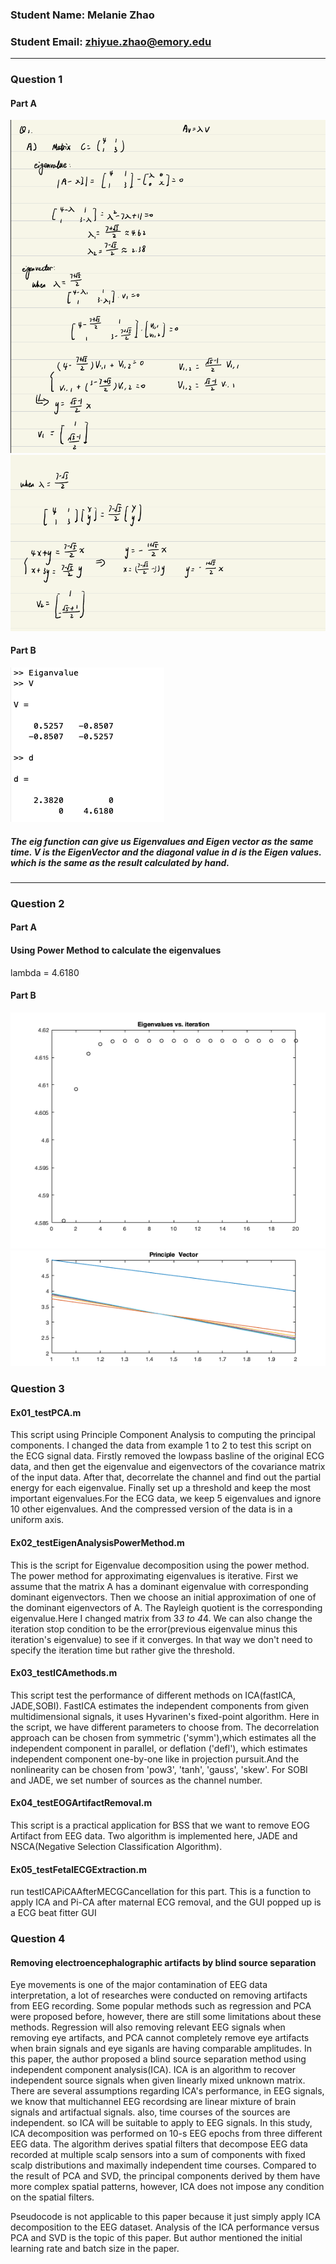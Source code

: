 ### Student Name: Melanie Zhao
### Student Email: zhiyue.zhao@emory.edu
***
### Question 1
#### Part A
![Q1a](https://github.com/melanielele/BSSLecture/blob/main/Q1a.png)
![Q1B](https://github.com/melanielele/BSSLecture/blob/main/Q1b.png)
#### Part B
![matlab_result](https://github.com/melanielele/BSSLecture/blob/main/Matlab_eig.png)
##### The eig function can give us Eigenvalues and Eigen vector as the same time. V is the EigenVector and the diagonal value in d is the Eigen values. which is the same as the result calculated by hand. 
***
### Question 2
#### Part A
#### Using Power Method to calculate the eigenvalues
lambda = 4.6180
#### Part B
![Q2a](https://github.com/melanielele/BSSLecture/blob/main/eigenvalue.png)
![Q2b](https://github.com/melanielele/BSSLecture/blob/main/Principal%20Vector.png)
###  Question 3
#### Ex01_testPCA.m
This script using Principle Component Analysis to computing the principal components. I changed the data from example 1 to 2 to test this script on the ECG signal data. Firstly removed the lowpass basline of the original ECG data, and then get the eigenvalue and eigenvectors of the covariance matrix of the input data. After that, decorrelate the channel and find out the partial energy for each eigenvalue. Finally set up a threshold and keep the most important eigenvalues.For the ECG data, we keep 5 eigenvalues and ignore 10 other eigenvalues. And the compressed version of the data is in a uniform axis.

#### Ex02_testEigenAnalysisPowerMethod.m
This is the script for Eigenvalue decomposition using the power method. The power method for approximating eigenvalues is iterative. First we assume that the matrix A has a dominant eigenvalue with corresponding dominant eigenvectors. Then we choose an initial approximation of one of the
dominant eigenvectors of A. The Rayleigh quotient is the corresponding eigenvalue.Here I changed matrix from 3*3 to 4*4. We can also change the iteration stop condition to be the error(previous eigenvalue minus this iteration's eigenvalue) to see if it converges. In that way we don't need to specify the iteration time but rather give the threshold. 
  
#### Ex03_testICAmethods.m
This script test the performance of different methods on ICA(fastICA, JADE,SOBI). FastICA estimates the independent components from given
multidimensional signals, it uses Hyvarinen's fixed-point algorithm. Here in the script, we have different parameters to choose from. The decorrelation approach can be chosen from 
symmetric ('symm'),which estimates all the independent component in parallel, or deflation ('defl'), which estimates independent component one-by-one like in projection pursuit.And the nonlinearity can be chosen from 'pow3', 'tanh', 'gauss', 'skew'. For SOBI and JADE, we set number of sources as the channel number. 

#### Ex04_testEOGArtifactRemoval.m
This script is a practical application for BSS that we want to remove EOG Artifact from EEG data. Two algorithm is implemented here, JADE and NSCA(Negative Selection Classification Algorithm). 


#### Ex05_testFetalECGExtraction.m
run testICAPiCAAfterMECGCancellation for this part. This is a function to apply ICA and Pi-CA after maternal ECG removal, and the GUI popped up is a ECG beat fitter GUI

### Question 4

#### Removing electroencephalographic artifacts by blind source separation

Eye movements is one of the major contamination of EEG data interpretation, a lot of researches were conducted on removing artifacts from EEG recording. Some popular methods such as regression and PCA were proposed before, however, there are still some limitations about these methods. Regression will also removing relevant EEG signals when removing eye artifacts, and PCA cannot completely remove eye artifacts when brain signals and eye siganls are having comparable amplitudes. 
In this paper, the author proposed a blind source separation method using independent component analysis(ICA).  ICA is an algorithm to recover independent source signals when given linearly mixed unknown matrix. There are several assumptions regarding ICA's performance, in EEG signals, we know that multichannel EEG recordsing are linear mixture of brain signals and artifactual signals. also, time courses of the sources are independent. so ICA will be suitable to apply to EEG signals. In this study, ICA decomposition was performed on 10-s EEG epochs from three different EEG data. The algorithm derives spatial filters that decompose EEG data
recorded at multiple scalp sensors into a sum of components with fixed scalp distributions and maximally independent time courses. Compared to the result of PCA and SVD, the principal components derived by them have more complex spatial patterns, however, ICA does not impose any condition on the spatial filters. 

Pseudocode is not applicable to this paper because it just simply apply ICA decomposition to the EEG dataset. Analysis of the ICA performance versus PCA and SVD is the topic of this paper. But author mentioned the initial learning rate and batch size in the paper.


